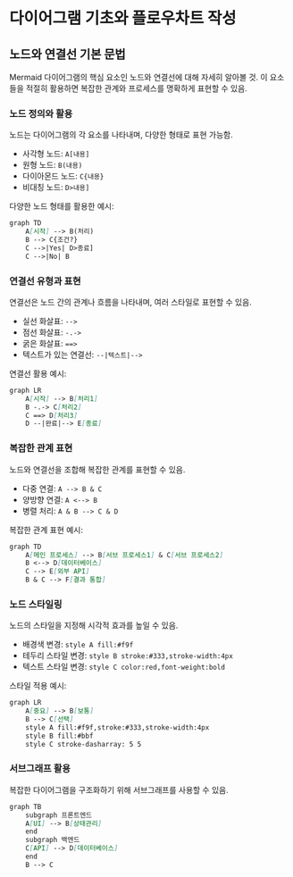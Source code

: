 # 다이어그램 기초와 플로우차트 작성

## 노드와 연결선 기본 문법

Mermaid 다이어그램의 핵심 요소인 노드와 연결선에 대해 자세히 알아볼 것. 이 요소들을 적절히 활용하면 복잡한 관계와 프로세스를 명확하게 표현할 수 있음.

### 노드 정의와 활용

노드는 다이어그램의 각 요소를 나타내며, 다양한 형태로 표현 가능함.

- 사각형 노드: `A[내용]`
- 원형 노드: `B(내용)`
- 다이아몬드 노드: `C{내용}`
- 비대칭 노드: `D>내용]`

다양한 노드 형태를 활용한 예시:

```markdown
graph TD
    A[시작] --> B(처리)
    B --> C{조건?}
    C -->|Yes| D>종료]
    C -->|No| B
```

### 연결선 유형과 표현

연결선은 노드 간의 관계나 흐름을 나타내며, 여러 스타일로 표현할 수 있음.

- 실선 화살표: `-->`
- 점선 화살표: `-.->`
- 굵은 화살표: `==>`
- 텍스트가 있는 연결선: `--|텍스트|-->`

연결선 활용 예시:

```markdown
graph LR
    A[시작] --> B[처리1]
    B -.-> C[처리2]
    C ==> D[처리3]
    D --|완료|--> E[종료]
```

### 복잡한 관계 표현

노드와 연결선을 조합해 복잡한 관계를 표현할 수 있음.

- 다중 연결: `A --> B & C`
- 양방향 연결: `A <--> B`
- 병렬 처리: `A & B --> C & D`

복잡한 관계 표현 예시:

```markdown
graph TD
    A[메인 프로세스] --> B[서브 프로세스1] & C[서브 프로세스2]
    B <--> D[데이터베이스]
    C --> E[외부 API]
    B & C --> F[결과 통합]
```

### 노드 스타일링

노드의 스타일을 지정해 시각적 효과를 높일 수 있음.

- 배경색 변경: `style A fill:#f9f`
- 테두리 스타일 변경: `style B stroke:#333,stroke-width:4px`
- 텍스트 스타일 변경: `style C color:red,font-weight:bold`

스타일 적용 예시:

```markdown
graph LR
    A[중요] --> B[보통]
    B --> C[선택]
    style A fill:#f9f,stroke:#333,stroke-width:4px
    style B fill:#bbf
    style C stroke-dasharray: 5 5
```

### 서브그래프 활용

복잡한 다이어그램을 구조화하기 위해 서브그래프를 사용할 수 있음.

```markdown
graph TB
    subgraph 프론트엔드
    A[UI] --> B[상태관리]
    end
    subgraph 백엔드
    C[API] --> D[데이터베이스]
    end
    B --> C
```
